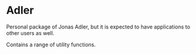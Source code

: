 # Adler

Personal package of Jonas Adler, but it is expected to have applications to other users as well.

Contains a range of utility functions.
